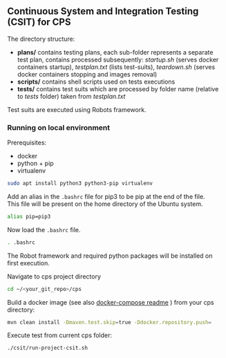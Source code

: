 ## Continuous System and Integration Testing (CSIT) for CPS

The directory structure:

- **plans/** contains testing plans, each sub-folder represents a separate test plan, contains processed subsequently:
    _startup.sh_ (serves docker containers startup), _testplan.txt_ (lists test-suits), _teardown.sh_ (serves docker containers stopping and images removal)
- **scripts/** contains shell scripts used on tests executions
- **tests/** contains test suits which are processed by folder name (relative to _tests_ folder) taken from _testplan.txt_

Test suits are executed using Robots framework.

### Running on local environment

Prerequisites:
- docker
- python + pip
- virtualenv

```bash
sudo apt install python3 python3-pip virtualenv
```

Add an alias in the ```.bashrc``` file for pip3 to be pip at the end of the file. </br>
This file will be present on the home directory of the Ubuntu system.
```bash
alias pip=pip3
```

Now load the ```.bashrc``` file.
```bash
. .bashrc
```

The Robot framework and required python packages will be installed on first execution.

Navigate to cps project directory
```bash
cd ~/<your_git_repo>/cps
```

Build a docker image (see also [docker-compose readme](../docker-compose/README.md) ) from your cps directory:

```bash
mvn clean install -Dmaven.test.skip=true -Ddocker.repository.push=
```

Execute test from current cps folder:
```bash
./csit/run-project-csit.sh
```

